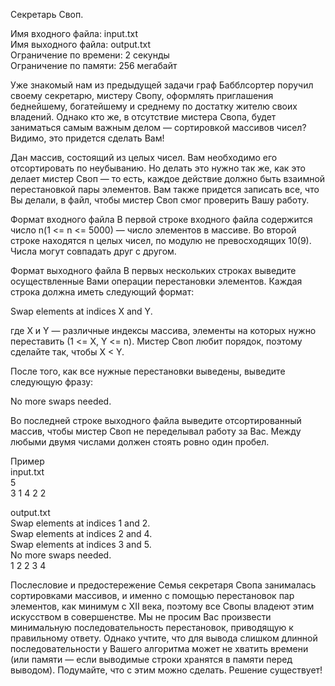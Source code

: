 ﻿Секретарь Своп.

Имя входного файла:	input.txt  
Имя выходного файла: output.txt  
Ограничение по времени:	2 секунды  
Ограничение по памяти:	256 мегабайт  

Уже знакомый нам из предыдущей задачи граф Бабблсортер поручил своему секретарю, мистеру Свопу, оформлять приглашения беднейшему, богатейшему и среднему по достатку жителю своих владений. Однако кто же, в отсутствие мистера Свопа, будет заниматься самым важным делом — сортировкой массивов чисел? Видимо, это придется сделать Вам!

Дан массив, состоящий из  целых чисел. Вам необходимо его отсортировать по неубыванию. Но делать это нужно так же, как это делает мистер Своп — то есть, каждое действие должно быть взаимной перестановкой пары элементов. Вам также придется записать все, что Вы делали, в файл, чтобы мистер Своп смог проверить Вашу работу.

Формат входного файла
В первой строке входного файла содержится число n(1 <= n <= 5000) — число элементов в массиве. 
Во второй строке находятся n целых чисел, по модулю не превосходящих 10(9). Числа могут совпадать друг с другом.

Формат выходного файла
В первых нескольких строках выведите осуществленные Вами операции перестановки элементов. Каждая строка должна иметь следующий формат:

Swap elements at indices X and Y.

где X и Y — различные индексы массива, элементы на которых нужно переставить (1 <= X, Y <= n). 
Мистер Своп любит порядок, поэтому сделайте так, чтобы X < Y.

После того, как все нужные перестановки выведены, выведите следующую фразу:

No more swaps needed.

Во последней строке выходного файла выведите отсортированный массив, чтобы мистер Своп не переделывал работу за Вас. Между любыми двумя числами должен стоять ровно один пробел.

Пример  
input.txt  
5  
3 1 4 2 2

output.txt  
Swap elements at indices 1 and 2.  
Swap elements at indices 2 and 4.  
Swap elements at indices 3 and 5.  
No more swaps needed.  
1 2 2 3 4  

Послесловие и предостережение
Семья секретаря Свопа занималась сортировками массивов, и именно с помощью перестановок пар элементов, как минимум с XII века, поэтому все Свопы владеют этим искусством в совершенстве. Мы не просим Вас произвести минимальную последовательность перестановок, приводящую к правильному ответу. Однако учтите, что для вывода слишком длинной последовательности у Вашего алгоритма может не хватить времени (или памяти — если выводимые строки хранятся в памяти перед выводом). Подумайте, что с этим можно сделать. Решение существует!